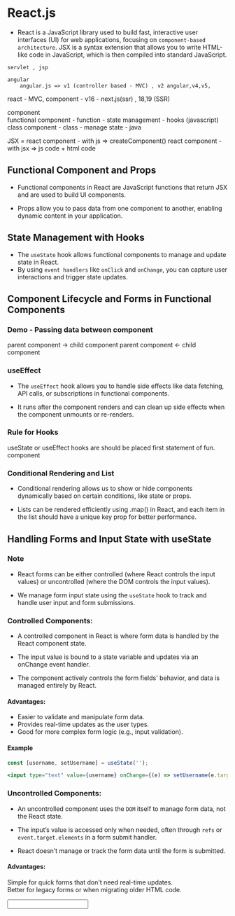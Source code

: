 # React.js
* React is a JavaScript library used to build fast, interactive user interfaces (UI) for web applications, focusing on `component-based architecture`.
JSX is a syntax extension that allows you to write HTML-like code in JavaScript, which is then compiled into standard JavaScript.

```
servlet , jsp

angular 
    angular.js => v1 (controller based - MVC) , v2 angular,v4,v5,
```

react - MVC, component - v16 - next.js(ssr) , 18,19 (SSR)

component    
    functional component - function - state management  - hooks (javascript) 
    class component - class - manage state - java 

JSX = 
react component - with js => createComponent()
react component - with jsx => js code + html code



## Functional Component and Props

* Functional components in React are JavaScript functions that return JSX and are used to build UI components.

* Props allow you to pass data from one component to another, enabling dynamic content in your application.


## State Management with Hooks
* The `useState` hook allows functional components to manage and update state in React.
* By using `event handlers` like `onClick` and `onChange`, you can capture user interactions and trigger state updates.


## Component Lifecycle and Forms in Functional Components

### Demo - Passing data between component

parent component -> child component
parent component <- child component


### useEffect
* The `useEffect` hook allows you to handle side effects like data fetching, API calls, or subscriptions in functional components.

* It runs after the component renders and can clean up side effects when the component unmounts or re-renders.


### Rule for Hooks
useState or useEffect hooks are should be placed first statement of fun. component


### Conditional Rendering and List
* Conditional rendering allows us to show or hide components dynamically based on certain conditions, like state or props.

* Lists can be rendered efficiently using .map() in React, and each item in the list should have a unique key prop for better performance.


## Handling Forms and Input State with useState
### Note
* React forms can be either controlled (where React controls the input values) or uncontrolled (where the DOM controls the input values).  

* We manage form input state using the `useState` hook to track and handle user input and form submissions.  

### Controlled Components:
- A controlled component in React is where form data is handled by the React component state.  

- The input value is bound to a state variable and updates via an onChange event handler.  

- The component actively controls the form fields' behavior, and data is managed entirely by React.  

#### Advantages:
* Easier to validate and manipulate form data.  
* Provides real-time updates as the user types.  
* Good for more complex form logic (e.g., input validation). 

#### Example
```jsx
const [username, setUsername] = useState('');

<input type="text" value={username} onChange={(e) => setUsername(e.target.value)} />
```


### Uncontrolled Components:
* An uncontrolled component uses the `DOM` itself to manage form data, not the React state.  

* The input’s value is accessed only when needed, often through `refs` or `event.target.elements` in a form submit handler.

* React doesn’t manage or track the form data until the form is submitted.  

#### Advantages:
Simple for quick forms that don't need real-time updates.  
Better for legacy forms or when migrating older HTML code.  


<input type="text" name="username" />
